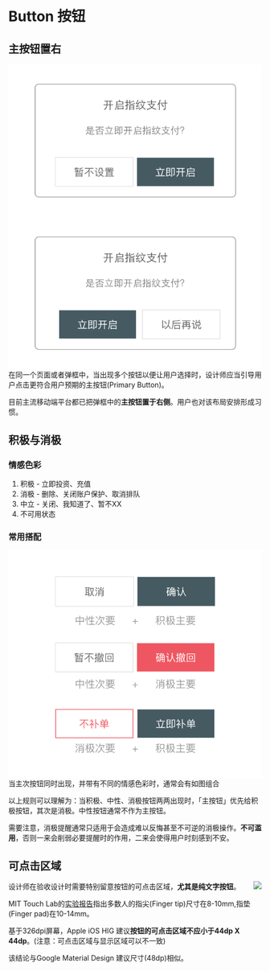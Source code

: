 # Button 按钮

## 主按钮置右

<div hasmanyimage>
<img src="../images/mobile_guide/button_placeright_right.png" data-many="true" data-isRight="true"   alt="正确" align="right"/>

<img src="../images/mobile_guide/button_placeright_wrong.png" alt="错误" data-many="true" data-isError="true"  align="right"/>
</div>


在同一个页面或者弹框中，当出现多个按钮以便让用户选择时，设计师应当引导用户点击更符合用户预期的主按钮(Primary Button)。

目前主流移动端平台都已把弹框中的**主按钮置于右侧**。用户也对该布局安排形成习惯。

## 积极与消极

### 情感色彩

1. 积极 - 立即投资、充值
2. 消极 - 删除、关闭账户保护、取消排队
3. 中立 - 关闭、我知道了、暂不XX
4. 不可用状态


### 常用搭配

<img src="../images/mobile_guide/button_suggestionmix.png" align="right"/>

当主次按钮同时出现，并带有不同的情感色彩时，通常会有如图组合

以上规则可以理解为：当积极、中性、消极按钮两两出现时，「主按钮」优先给积极按钮，其次是消极。中性按钮通常不作为主按钮。

需要注意，消极提醒通常只适用于会造成难以反悔甚至不可逆的消极操作。**不可滥用**，否则一来会削弱必要提醒时的作用，二来会使得用户时刻感到不安。

## 可点击区域

<img src="http://odmhu1f2h.bkt.clouddn.com/15028671339526.jpg" description="MIT实验指出指尖尺寸在8-10mm" align="right"/>


设计师在验收设计时需要特别留意按钮的可点击区域，**尤其是纯文字按钮**。


MIT Touch Lab的[实验报告](http://touchlab.mit.edu/publications/2003_009.pdf)指出多数人的指尖(Finger tip)尺寸在8-10mm,指垫(Finger pad)在10-14mm。

基于326dpi屏幕，Apple iOS HIG 建议**按钮的可点击区域不应小于44dp X 44dp**。(注意：可点击区域与显示区域可以不一致)

该结论与Google Material Design 建议尺寸(48dp)相似。

